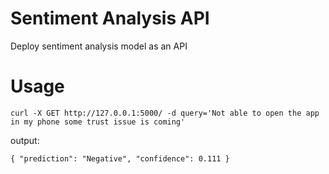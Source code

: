 # Sentiment Analysis API

Deploy sentiment analysis model as an API

# Usage

`curl -X GET http://127.0.0.1:5000/ -d query='Not able to open the app in my phone some trust issue is coming'`

output:

`{
    "prediction": "Negative",
    "confidence": 0.111
}
`

